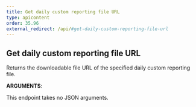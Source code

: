 ```yaml
---
title: Get daily custom reporting file URL
type: apicontent
order: 35.96
external_redirect: /api/#get-daily-custom-reporting-file-url
---
```


## Get daily custom reporting file URL

Returns the downloadable file URL of the specified daily custom reporting file.

**ARGUMENTS**:

This endpoint takes no JSON arguments.
